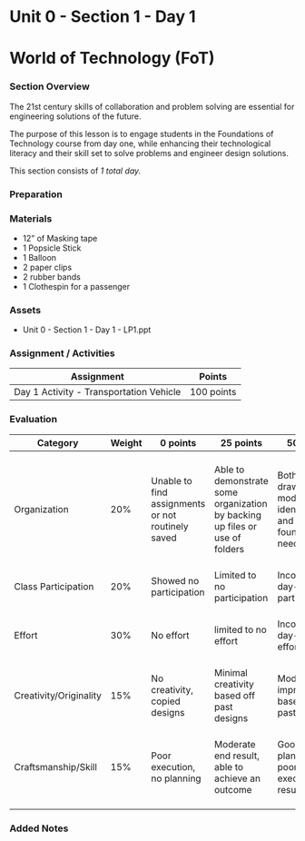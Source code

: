 # Unit 0 - Section 1 - Day 1

# World of Technology (FoT)

### Section Overview

The 21st century skills of collaboration and problem solving are essential for engineering solutions of the future.

The purpose of this lesson is to engage students in the Foundations of Technology course from day one, while enhancing their technological literacy and their skill set to solve problems and engineer design solutions.

This section consists of *1 total day.*

### Preparation

### Materials

- 12” of Masking tape
- 1 Popsicle Stick
- 1 Balloon
- 2 paper clips
- 2 rubber bands
- 1 Clothespin for a passenger

### Assets

- Unit 0 - Section 1 - Day 1 - LP1.ppt

### Assignment / Activities

| Assignment  | Points |
| ------------- | ------------- |
| Day 1 Activity - Transportation Vehicle  | 100 points   |

### Evaluation

| Category | Weight | 0 points  | 25 points | 50 points | 75 points | 100 points |
| ------------- | ------------- | ------------- | ------------- | ------------- | ------------- | ------------- |
| Organization | 20% | Unable to find assignments or not routinely saved | Able to demonstrate some organization by backing up files or use of folders | Both drawings and models are identifiable and can be found if needed | All drawings are in a folder and models organized by folders in Google Drive | All drawings are in a folder labeled correctly and models organized by folders in Google Drive labeled correctly |
| Class Participation | 20% | Showed no participation | Limited to no participation | Inconsistent day-to-day participation | Participated only when needed  | Engaged daily and actively participated |
| Effort | 30% | No effort | limited to no effort | Inconsistent day-to-day effort | Showed effort only when needed or routinely directed | Continuous day-to-day effort with or without direction |
| Creativity/Originality | 15% | No creativity, copied designs | Minimal creativity based off past designs | Moderate improvements based off past designs | Complete overhaul of past or found designs | Completely new idea/design |
| Craftsmanship/Skill | 15% | Poor execution, no planning | Moderate end result, able to achieve an outcome | Good planning but poorly executed end result | Good planning and good end result although not what had been designed or communicated | Great planning & execution able to achieve what had been designed or communicated |

### Added Notes
